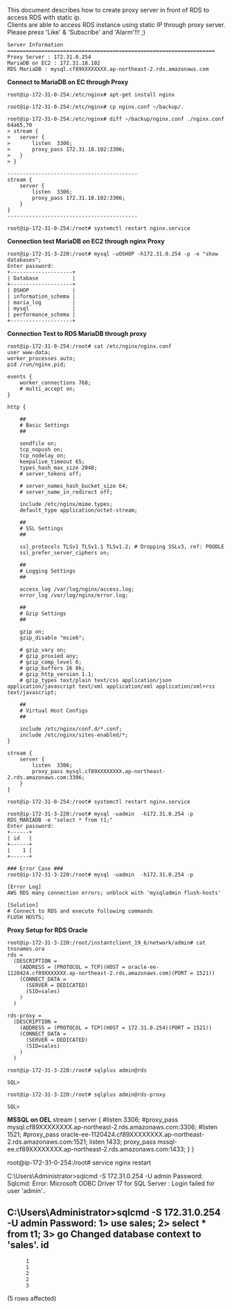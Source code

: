 This document describes how to create proxy server in front of RDS to access RDS with static ip.     
Clients are able to access RDS instance using static IP through proxy server.   
Please press 'Like' & 'Subscribe' and 'Alarm'!!! ;)   

```
Server Information 
===================================================================
Proxy Server : 172.31.0.254
MariaDB on EC2 : 172.31.18.102
RDS MariaDB : mysql.cf89XXXXXXXX.ap-northeast-2.rds.amazonaws.com
```


**Connect to MariaDB on EC through Proxy**

```
root@ip-172-31-0-254:/etc/nginx# apt-get install nginx

root@ip-172-31-0-254:/etc/nginx# cp nginx.conf ~/backup/.

root@ip-172-31-0-254:/etc/nginx# diff ~/backup/nginx.conf ./nginx.conf
64a65,70
> stream {
> 	server {
> 		listen	3306;
> 		proxy_pass 172.31.18.102:3306;
> 	}
> }

------------------------------------------
stream {
	server {
		listen	3306;
		proxy_pass 172.31.18.102:3306;
	}
}
------------------------------------------

root@ip-172-31-0-254:/root# systemctl restart nginx.service
```


**Connection test MariaDB on EC2 through nginx Proxy**

```
root@ip-172-31-3-220:/root# mysql -uOSHOP -h172.31.0.254 -p -e "show databases";
Enter password:
+--------------------+
| Database           |
+--------------------+
| OSHOP              |
| information_schema |
| maria_log          |
| mysql              |
| performance_schema |
+--------------------+
```



**Connection Test to RDS MariaDB through proxy**
```
root@ip-172-31-0-254:/root# cat /etc/nginx/nginx.conf
user www-data;
worker_processes auto;
pid /run/nginx.pid;

events {
	worker_connections 768;
	# multi_accept on;
}

http {

	##
	# Basic Settings
	##

	sendfile on;
	tcp_nopush on;
	tcp_nodelay on;
	keepalive_timeout 65;
	types_hash_max_size 2048;
	# server_tokens off;

	# server_names_hash_bucket_size 64;
	# server_name_in_redirect off;

	include /etc/nginx/mime.types;
	default_type application/octet-stream;

	##
	# SSL Settings
	##

	ssl_protocols TLSv1 TLSv1.1 TLSv1.2; # Dropping SSLv3, ref: POODLE
	ssl_prefer_server_ciphers on;

	##
	# Logging Settings
	##

	access_log /var/log/nginx/access.log;
	error_log /var/log/nginx/error.log;

	##
	# Gzip Settings
	##

	gzip on;
	gzip_disable "msie6";

	# gzip_vary on;
	# gzip_proxied any;
	# gzip_comp_level 6;
	# gzip_buffers 16 8k;
	# gzip_http_version 1.1;
	# gzip_types text/plain text/css application/json application/javascript text/xml application/xml application/xml+rss text/javascript;

	##
	# Virtual Host Configs
	##

	include /etc/nginx/conf.d/*.conf;
	include /etc/nginx/sites-enabled/*;
}

stream {
	server {
		listen	3306;
		proxy_pass mysql.cf89XXXXXXXX.ap-northeast-2.rds.amazonaws.com:3306;
	}
}

root@ip-172-31-0-254:/root# systemctl restart nginx.service

root@ip-172-31-3-220:/root# mysql -uadmin  -h172.31.0.254 -p RDS_MARIADB -e "select * from t1;"
Enter password:
+------+
| id   |
+------+
|    1 |
+------+

### Error Case ###
root@ip-172-31-3-220:/root# mysql -uadmin  -h172.31.0.254 -p

[Error Log]
AWS RDS many connection errors; unblock with 'mysqladmin flush-hosts'

[Solution]
# Connect to RDS and execute following commands
FLUSH HOSTS;

```


    
**Proxy Setup for RDS Oracle**


```
root@ip-172-31-3-220:/root/instantclient_19_6/network/admin# cat tnsnames.ora
rds =
  (DESCRIPTION =
    (ADDRESS = (PROTOCOL = TCP)(HOST = oracle-ee-1120424.cf89XXXXXXX.ap-northeast-2.rds.amazonaws.com)(PORT = 1521))
    (CONNECT_DATA =
      (SERVER = DEDICATED)
      (SID=sales)
    )
  )

rds-proxy =
  (DESCRIPTION =
    (ADDRESS = (PROTOCOL = TCP)(HOST = 172.31.0.254)(PORT = 1521))
    (CONNECT_DATA =
      (SERVER = DEDICATED)
      (SID=sales)
    )
  )

root@ip-172-31-3-220:/root# sqlplus admin@rds

SQL>

root@ip-172-31-3-220:/root# sqlplus admin@rds-proxy

SQL>
```


**MSSQL on OEL**
stream {
	server {
		#listen	3306;
		#proxy_pass mysql.cf89XXXXXXXX.ap-northeast-2.rds.amazonaws.com:3306;
		#listen	1521;
		#proxy_pass oracle-ee-1120424.cf89XXXXXXXX.ap-northeast-2.rds.amazonaws.com:1521;
		listen	1433;
		proxy_pass mssql-ee.cf89XXXXXXXX.ap-northeast-2.rds.amazonaws.com:1433;
	}
}

root@ip-172-31-0-254:/root# service nginx restart

C:\Users\Administrator>sqlcmd -S 172.31.0.254 -U admin
Password: Sqlcmd: Error: Microsoft ODBC Driver 17 for SQL Server : Login failed for user 'admin'..

C:\Users\Administrator>sqlcmd -S 172.31.0.254 -U admin
Password:
1> use sales;
2> select * from t1;
3> go
Changed database context to 'sales'.
id
-----------
          1
          1
          2
          2
          3

(5 rows affected)